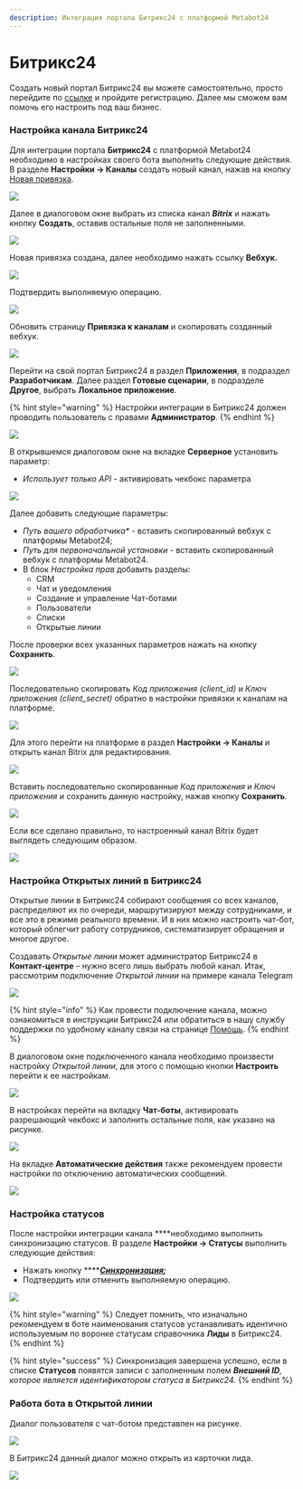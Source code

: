 ```yaml
---
description: Интеграция портала Битрикс24 с платформой Metabot24
---
```


# Битрикс24

Создать новый портал Битрикс24 вы можете самостоятельно, просто перейдите по [ссылке](https://www.bitrix24.ru/?p=8731059) и пройдите регистрацию. Далее мы сможем вам помочь его настроить под ваш бизнес.

### Настройка канала Битрикс24

Для интеграции портала **Битрикс24** c платформой Metabot24 необходимо в настройках своего бота выполнить следующие действия. В разделе **Настройки -&gt; Каналы** создать новый канал, нажав на кнопку [Новая привязка](https://app.metabot24.com/bot-channel/create).

![](../.gitbook/assets/image%20%28174%29.png)

Далее в диалоговом окне выбрать из списка канал _**Bitrix**_  и нажать кнопку **Создать**, оставив остальные поля не заполненными.

![](../.gitbook/assets/image%20%2843%29.png)

Новая привязка создана, далее необходимо нажать ссылку **Вебхук.**

![](../.gitbook/assets/image%20%28133%29.png)

Подтвердить выполняемую операцию.

![](../.gitbook/assets/image%20%28121%29.png)

Обновить страницу **Привязка к каналам** и скопировать созданный вебхук.

![](../.gitbook/assets/image%20%28161%29.png)

Перейти на свой портал Битрикс24 в раздел **Приложения**, в подраздел **Разработчикам**. Далее раздел **Готовые сценарии**, в подразделе **Другое**, выбрать **Локальное приложение**.

{% hint style="warning" %}
Настройки интеграции в Битрикс24 должен проводить пользователь с правами **Администратор**.
{% endhint %}

![](../.gitbook/assets/izobrazhenie%20%285%29.png)

В открывшемся диалоговом окне на вкладке **Серверное** установить параметр:

* _Использует только API_ - активировать чекбокс параметра

![](../.gitbook/assets/izobrazhenie%20%28168%29.png)

Далее добавить следующие параметры: 

* _Путь вашего обработчика\*_ - вставить скопированный вебхук с платформы Metabot24;
* _Путь для первоначальной установки_ - вставить скопированный вебхук с платформы Metabot24.
* В блок _Настройка прав_ добавить разделы: 
  * CRM
  * Чат и уведомления
  * Создание и управление Чат-ботами
  * Пользователи
  * Списки
  * Открытые линии

После проверки всех указанных параметров нажать на кнопку **Сохранить**.

![](../.gitbook/assets/izobrazhenie%20%28126%29.png)

Последовательно скопировать _Код приложения \(client\_id\)_ и _Ключ приложения \(client\_secret\)_ обратно в настройки  привязки к каналам на платформе.

![](../.gitbook/assets/izobrazhenie%20%28176%29.png)

Для этого перейти на платформе в раздел **Настройки -&gt; Каналы** и открыть канал Bitrix для редактирования.

![](../.gitbook/assets/image%20%28182%29.png)

Вставить последовательно скопированные _Код приложения_ и _Ключ приложения_ и сохранить данную настройку, нажав кнопку **Сохранить**.

![](../.gitbook/assets/image%20%2899%29.png)

Если все сделано правильно, то настроенный канал Bitrix будет выглядеть следующим образом.

![](../.gitbook/assets/image%20%28100%29.png)

### Настройка Открытых линий в Битрикс24

Открытые линии в Битрикс24 собирают сообщения со всех каналов, распределяют их по очереди, маршрутизируют между сотрудниками, и все это в режиме реального времени. И в них можно настроить чат-бот, который облегчит работу сотрудников, систематизирует обращения и многое другое.

Создавать _Открытые линии_ может администратор Битрикс24 в **Контакт-центре** – нужно всего лишь выбрать любой канал. Итак, рассмотрим подключение _Открытой линии_ на примере канала Telegram

![](../.gitbook/assets/image%20%28225%29.png)

{% hint style="info" %}
Как провести подключение канала, можно ознакомиться в инструкции Битрикс24 или обратиться в нашу службу поддержки по удобному каналу связи на странице [Помощь](https://app.metabot24.com/help).
{% endhint %}

В диалоговом окне подключенного канала необходимо произвести настройку _Открытой линии_, для этого с помощью кнопки **Настроить** перейти к ее настройкам.

![](../.gitbook/assets/image%20%28218%29.png)

В настройках перейти на вкладку **Чат-боты**, активировать разрешающий чекбокс и заполнить остальные поля, как указано на рисунке.

![](../.gitbook/assets/image%20%28101%29.png)

На вкладке **Автоматические действия** также рекомендуем провести настройки по отключению автоматических сообщений.

![](../.gitbook/assets/image%20%28141%29.png)

### Настройка статусов 

После настройки интеграции канала ****необходимо выполнить синхронизацию статусов. В разделе **Настройки -&gt; Статусы** выполнить следующие действия:

* Нажать кнопку ****[_**Синхронизация**_](https://app.metabot24.com/status/sync)_**;**_
* Подтвердить или отменить выполняемую операцию.

![](../.gitbook/assets/image%20%28163%29.png)

{% hint style="warning" %}
Следует помнить, что изначально рекомендуем в боте наименования статусов устанавливать идентично используемым по воронке статусам справочника **Лиды** в Битрикс24.
{% endhint %}

{% hint style="success" %}
Синхронизация завершена успешно, если в списке **Статусов** появятся записи с заполненным полем _**Внешний ID**, которое является идентификатором статуса в Битрикс24._
{% endhint %}

### Работа бота в Открытой линии

Диалог пользователя с чат-ботом представлен на рисунке. 

![](../.gitbook/assets/image%20%2869%29.png)

В Битрикс24 данный диалог можно открыть из карточки лида.

![](../.gitbook/assets/image%20%28215%29.png)

